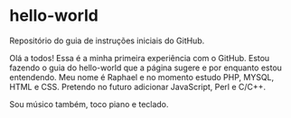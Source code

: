 # hello-world
Repositório do guia de instruções iniciais do GitHub.

Olá a todos!
Essa é a minha primeira experiência com o GitHub. Estou fazendo o guia do hello-world que a página sugere e por enquanto estou entendendo.
Meu nome é Raphael e no momento estudo PHP, MYSQL, HTML e CSS. Pretendo no futuro adicionar JavaScript, Perl e C/C++.

Sou músico também, toco piano e teclado.
